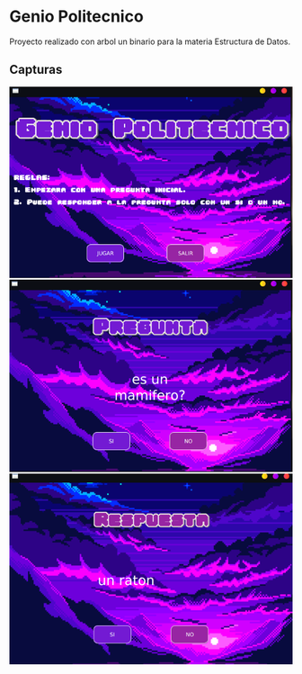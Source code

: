 # Genio Politecnico
Proyecto realizado con arbol un binario para la materia Estructura de Datos.

## Capturas
![alt text](https://github.com/domorales/GenioPolitecnico/blob/main/Capturas/principal.png) 
![alt text](https://github.com/domorales/GenioPolitecnico/blob/main/Capturas/pregunta.png) 
![alt text](https://github.com/domorales/GenioPolitecnico/blob/main/Capturas/respuesta.png) 
